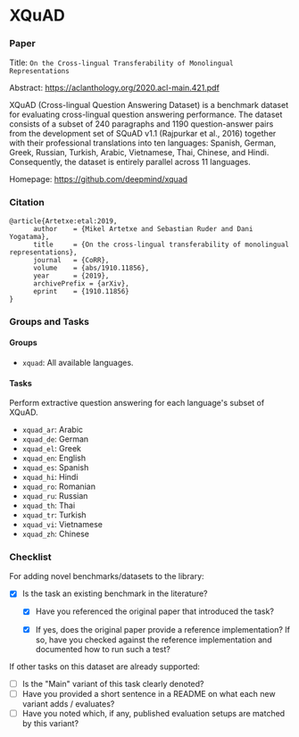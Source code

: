 # XQuAD

### Paper

Title: `On the Cross-lingual Transferability of Monolingual Representations`

Abstract: https://aclanthology.org/2020.acl-main.421.pdf

XQuAD (Cross-lingual Question Answering Dataset) is a benchmark dataset for evaluating cross-lingual question answering performance. The dataset consists of a subset of 240 paragraphs and 1190 question-answer pairs from the development set of SQuAD v1.1 (Rajpurkar et al., 2016) together with their professional translations into ten languages: Spanish, German, Greek, Russian, Turkish, Arabic, Vietnamese, Thai, Chinese, and Hindi. Consequently, the dataset is entirely parallel across 11 languages.

Homepage: https://github.com/deepmind/xquad


### Citation

```
@article{Artetxe:etal:2019,
      author    = {Mikel Artetxe and Sebastian Ruder and Dani Yogatama},
      title     = {On the cross-lingual transferability of monolingual representations},
      journal   = {CoRR},
      volume    = {abs/1910.11856},
      year      = {2019},
      archivePrefix = {arXiv},
      eprint    = {1910.11856}
}
```

### Groups and Tasks

#### Groups

* `xquad`: All available languages.

#### Tasks
Perform extractive question answering for each language's subset of XQuAD.
* `xquad_ar`: Arabic
* `xquad_de`: German
* `xquad_el`: Greek
* `xquad_en`: English
* `xquad_es`: Spanish
* `xquad_hi`: Hindi
* `xquad_ro`: Romanian
* `xquad_ru`: Russian
* `xquad_th`: Thai
* `xquad_tr`: Turkish
* `xquad_vi`: Vietnamese
* `xquad_zh`: Chinese



### Checklist

For adding novel benchmarks/datasets to the library:
* [x] Is the task an existing benchmark in the literature?
  * [x] Have you referenced the original paper that introduced the task?
  * [x] If yes, does the original paper provide a reference implementation? If so, have you checked against the reference implementation and documented how to run such a test?


If other tasks on this dataset are already supported:
* [ ] Is the "Main" variant of this task clearly denoted?
* [ ] Have you provided a short sentence in a README on what each new variant adds / evaluates?
* [ ] Have you noted which, if any, published evaluation setups are matched by this variant?